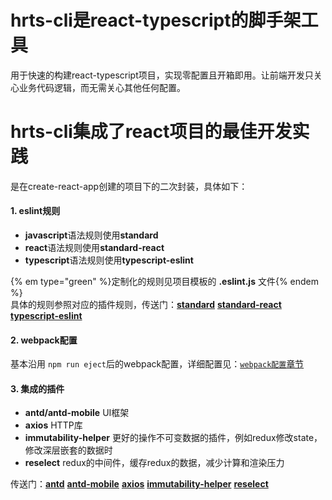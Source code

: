 #  hrts-cli是react-typescript的脚手架工具

用于快速的构建react-typescript项目，实现零配置且开箱即用。让前端开发只关心业务代码逻辑，而无需关心其他任何配置。

#  hrts-cli集成了react项目的最佳开发实践
是在create-react-app创建的项目下的二次封装，具体如下：
#### 1. eslint规则
+ **javascript**语法规则使用**standard**  
+ **react**语法规则使用**standard-react**  
+ **typescript**语法规则使用**typescript-eslint**  

{% em type="green" %}定制化的规则见项目模板的 **.eslint.js** 文件{% endem %}  
具体的规则参照对应的插件规则，传送门：[**standard**](https://github.com/standard/standard/blob/master/docs/README-zhcn.md) 
[**standard-react**](https://github.com/standard/eslint-config-standard-react) 
[**typescript-eslint**](https://github.com/typescript-eslint/typescript-eslint#readme)
#### 2. webpack配置
基本沿用 ```npm run eject```后的webpack配置，详细配置见：[`webpack配置`章节](./book/webpack/webpack.md)
#### 3. 集成的插件
+ **antd/antd-mobile** UI框架  
+ **axios** HTTP库  
+ **immutability-helper** 更好的操作不可变数据的插件，例如redux修改state，修改深层嵌套的数据时  
+ **reselect** redux的中间件，缓存redux的数据，减少计算和渲染压力  

传送门：[**antd**](https://ant.design/docs/react/introduce-cn) [**antd-mobile**](https://mobile.ant.design/docs/react/introduce-cn) [**axios**](http://www.axios-js.com/zh-cn/docs/) [**immutability-helper**](https://github.com/kolodny/immutability-helper#readme) [**reselect**](https://github.com/reduxjs/reselect#readme)